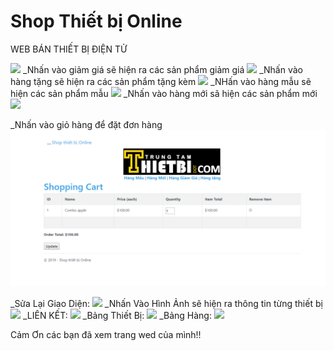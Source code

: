 # Shop Thiết bị Online
WEB BÁN THIẾT BỊ ĐIỆN TỬ

<img src="https://scontent.fdad1-1.fna.fbcdn.net/v/t1.15752-9/72756403_385882438954019_8779196041044951040_n.jpg?_nc_cat=102&_nc_oc=AQmYQ498HpqJsiRVGlU9-ekKLkpC6R2zefDMmmJypRt_ZAb49e0JfGE0BO9naR_oYHM&_nc_ht=scontent.fdad1-1.fna&oh=b12943453e2ab313e22b52888a9f60d9&oe=5E1A5CBF">
_Nhấn vào giảm giá sẽ hiện ra các sản phẩm giảm giá
<img src="https://scontent.fdad1-1.fna.fbcdn.net/v/t1.15752-9/72072859_2466093470378224_3259970758524272640_n.jpg?_nc_cat=104&_nc_oc=AQlvIHkUvbPjd-WpU7gTqdJGPakcEMWRxujkBlGj0Hk_vcpGmzmVb7LMpO4Dr4f1i3w&_nc_ht=scontent.fdad1-1.fna&oh=6376fc4387293bfb84dfabbf351966d8&oe=5E19AF88">
_Nhấn vào hàng tặng sẽ hiện ra các sản phẩm tặng kèm
<img src="https://scontent.fdad1-1.fna.fbcdn.net/v/t1.15752-9/72481164_696531857423720_4536731683696672768_n.jpg?_nc_cat=102&_nc_oc=AQnwtHayMU6g7wow546i-fiFAccGZEehaT3uzidoN_KHCxdVcv9WCOhH0iWxQJoLIvU&_nc_ht=scontent.fdad1-1.fna&oh=61efcb314408c69f58bcbb76cc9ac68a&oe=5E225261">
_NHấn vào hàng mẫu sẽ hiện các sản phẩm mẫu
<img src="https://scontent.fdad2-1.fna.fbcdn.net/v/t1.15752-9/72684106_826717904410057_6370930800694657024_n.jpg?_nc_cat=111&_nc_oc=AQnSpOSb4xNJJq4wqB-706aLkvU1Q1eMxf7EHjdMq4h7YzANa_dd47vobbVpcRJQyiI&_nc_ht=scontent.fdad2-1.fna&oh=2f70bee1e55847a8047ed7586c4239ec&oe=5E28842F">
_Nhấn vào hàng mới sã hiện các sản phẩm mới
<img src="https://scontent.fdad2-1.fna.fbcdn.net/v/t1.15752-9/72532665_643584089502194_3032923518648975360_n.jpg?_nc_cat=110&_nc_oc=AQkdHBIxKA8VRwO0LSwm480w6bp1gVE4h840yh4tYl8nz28ZZ9pkof5-wsVZcQ72s1M&_nc_ht=scontent.fdad2-1.fna&oh=ccee4e95ded9f8950f82248d118f7f39&oe=5E31F600">

_Nhấn vào giỏ hàng để đặt đơn hàng
<img src="https://raw.githubusercontent.com/nguyenhongnhatlam/BooksShopOnline/master/images/themvaogiohang.PNG">

_Sửa Lại Giao Diện:
<img src="https://scontent.fdad1-1.fna.fbcdn.net/v/t1.15752-9/73013372_252688335647542_8838056192719716352_n.png?_nc_cat=100&_nc_oc=AQl62zhezSm3zDxst2ViQI2lSrC42V0mdOe82XmpTk0EVHKx4hAnJ5JhFR8BSVlc0LQ&_nc_ht=scontent.fdad1-1.fna&oh=4679ab08ab03b2bde1eae29ed489b81a&oe=5E61CD0C">
_Nhấn Vào Hình Ảnh sẽ hiện ra thông tin từng thiết bị
<img src="https://scontent.fdad2-1.fna.fbcdn.net/v/t1.15752-9/72253807_520574622145659_4798547950848442368_n.png?_nc_cat=109&_nc_oc=AQnlq7aE1V2ibKY1j_mp772hkrv2fnV_y-Dx60pkT6zEkVOshC2nvy1EC4gljlsdMSU&_nc_ht=scontent.fdad2-1.fna&oh=7b51e7bd64508dce4af26bc41f2d0357&oe=5E63FD81">
_LIÊN KẾT:
<img src="https://scontent.fdad2-1.fna.fbcdn.net/v/t1.15752-9/73286527_517177595513210_8600222516142669824_n.png?_nc_cat=107&_nc_oc=AQle0KCK8yy8puf5QY7dHQWoHeGQqcjEovWDOPbarw1wL6kyzRzErBjvXhvsnVOPOzA&_nc_ht=scontent.fdad2-1.fna&oh=6fefa6544095ba1d39f96eb225652cfe&oe=5E245C5F">
_Bảng Thiết Bị:
<img src="https://scontent.fdad1-1.fna.fbcdn.net/v/t1.15752-9/72194633_2133749930253213_4136261661638000640_n.png?_nc_cat=103&_nc_oc=AQnEw8QftHVwmZsjBktw8Ux9NY_2tiojfh-0MTOoDrq4elEsjTVLeFEGTHf5VnhQED0&_nc_ht=scontent.fdad1-1.fna&oh=1714eac17ddac4d1cc81484d44563d5d&oe=5E607986">
_Bảng Hàng:
<img src="https://scontent.fdad1-1.fna.fbcdn.net/v/t1.15752-9/73089275_927069160997451_1203629198468448256_n.png?_nc_cat=102&_nc_oc=AQnoUO_QCKEYiv1ds23zcGYlkUqz7rbSkzm__uWLyWjBgnLfXk83NwGY5Ag9uvVtHSo&_nc_ht=scontent.fdad1-1.fna&oh=24bffcba0520c8af42eb8f5bd924ddb2&oe=5E188BCA">

Cảm Ơn các bạn đã xem trang wed của mình!!

